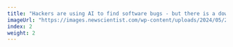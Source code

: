```yaml
---
title: "Hackers are using AI to find software bugs - but there is a downside"
imageUrl: "https://images.newscientist.com/wp-content/uploads/2024/05/28144505/SEI_205388489.jpg?width=600"
index: 2
weight: 2
---
```

